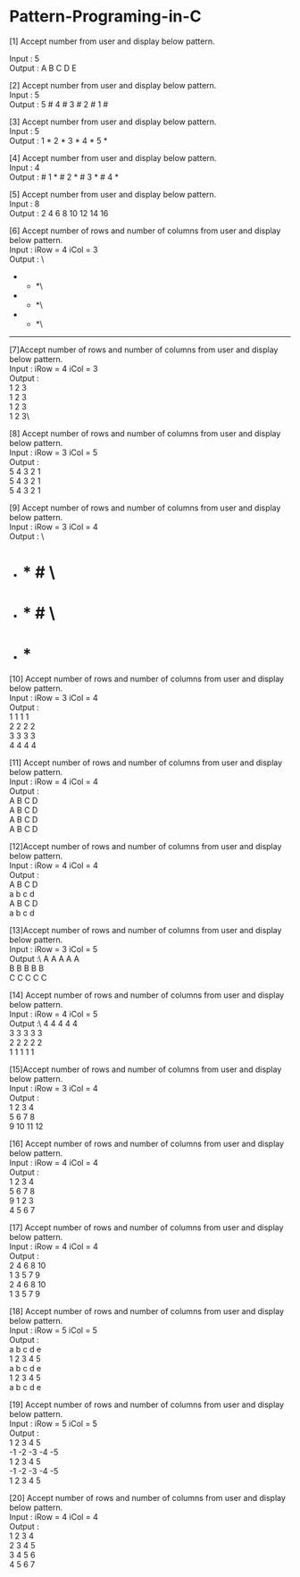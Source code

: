 # Pattern-Programing-in-C
[1] Accept number from user and display below pattern. 

  Input : 5\
  Output : A B C D E

[2] Accept number from user and display below pattern.\
    Input : 5\
    Output : 5 # 4 # 3 # 2 # 1 #
    
[3] Accept number from user and display below pattern.\
Input : 5\
Output : 1 * 2 * 3 * 4 * 5 *

[4] Accept number from user and display below pattern.\
Input : 4 \
Output : # 1 * # 2 * # 3 * # 4 *

[5] Accept number from user and display below pattern.\
Input : 8 \
Output : 2 4 6 8 10 12 14 16

[6] Accept number of rows and number of columns from user and display below pattern.\
Input : iRow = 4 iCol = 3 \
Output : \
* * *\
* * *\
* * *\
* * *

[7]Accept number of rows and number of columns from user and display below pattern.\
Input : iRow = 4 iCol = 3 \
Output :\
1 2 3\
1 2 3\
1 2 3\
1 2 3\

[8] Accept number of rows and number of columns from user and display below pattern.\
Input : iRow = 3 iCol = 5\
Output : \
5 4 3 2 1\
5 4 3 2 1\
5 4 3 2 1

[9] Accept number of rows and number of columns from user and display below pattern.\
Input : iRow = 3 iCol = 4\
Output : \
* # * # \
* # * # \
* # * #

[10] Accept number of rows and number of columns from user and display below pattern.\
Input : iRow = 3 iCol = 4 \
Output :\
1 1 1 1\
2 2 2 2\
3 3 3 3\
4 4 4 4

[11] Accept number of rows and number of columns from user and display below pattern.\
Input : iRow = 4 iCol = 4 \
Output : \
A B C D\
A B C D\
A B C D\
A B C D

[12]Accept number of rows and number of columns from user and display below pattern.\
Input : iRow = 4 iCol = 4 \
Output :\
A B C D \
a b c d\
A B C D\
a b c d


[13]Accept number of rows and number of columns from user and display below pattern.\
Input : iRow = 3 iCol = 5\
Output :\ 
A A A A A\
B B B B B\
C C C C C

[14] Accept number of rows and number of columns from user and display below pattern.\
Input : iRow = 4 iCol = 5\
Output :\ 
4 4 4 4 4\
3 3 3 3 3\
2 2 2 2 2\
1 1 1 1 1

[15]Accept number of rows and number of columns from user and display below pattern.\
Input : iRow = 3 iCol = 4\
Output :\
1 2 3 4 \
5 6 7 8 \
9 10 11 12


[16] Accept number of rows and number of columns from user and display below pattern.\
Input : iRow = 4 iCol = 4 \
Output : \
1 2 3 4 \
5 6 7 8 \
9 1 2 3 \
4 5 6 7 

[17] Accept number of rows and number of columns from user and display below pattern.\
Input : iRow = 4 iCol = 4 \
Output : \
2 4 6 8 10 \
1 3 5 7 9 \
2 4 6 8 10 \
1 3 5 7 9

[18] Accept number of rows and number of columns from user and display below pattern.\
Input : iRow = 5 iCol = 5 \
Output : \
a b c d e \
1 2 3 4 5 \
a b c d e \
1 2 3 4 5 \
a b c d e

[19] Accept number of rows and number of columns from user and display below pattern.\
Input : iRow = 5 iCol = 5 \
Output : \
1 2 3 4 5\
-1 -2 -3 -4 -5\
1 2 3 4 5\
-1 -2 -3 -4 -5\
1 2 3 4 5

[20] Accept number of rows and number of columns from user and display below pattern.\
Input : iRow = 4 iCol = 4\
Output :\
1 2 3 4 \
2 3 4 5\
3 4 5 6\
4 5 6 7
